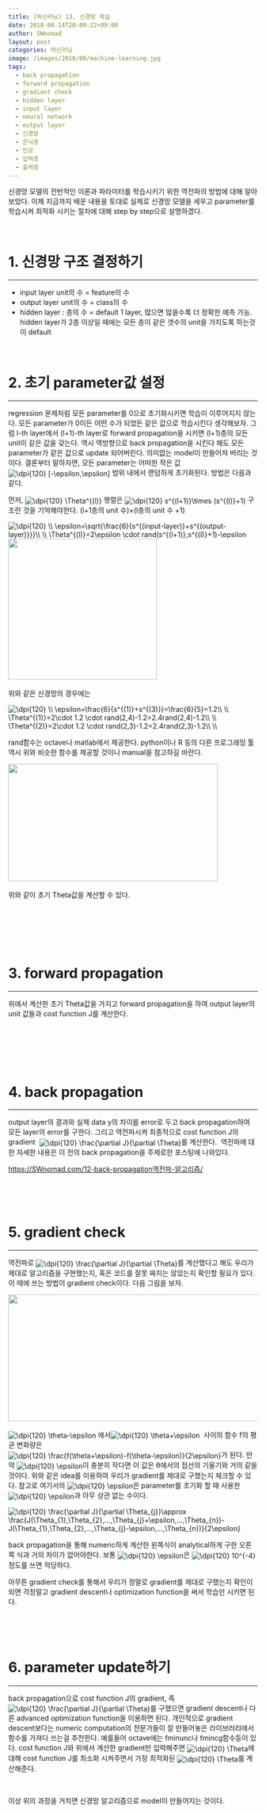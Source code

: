 ```yaml
---
title: (머신러닝) 13. 신경망 학습
date: 2018-08-14T20:09:22+09:00
author: SWnomad
layout: post
categories: 머신러닝
image: /images/2018/08/machine-learning.jpg
tags:
  - back propagation
  - forward propagation
  - gradient check
  - hidden layer
  - input layer
  - neural network
  - output layer
  - 신경망
  - 은닉층
  - 인공
  - 입력층
  - 출력층
---
```

신경망 모델의 전반적인 이론과 파라미터를 학습시키기 위한 역전파의 방법에 대해 알아보았다. 이제 지금까지 배운 내용을 토대로 실제로 신경망 모델을 세우고 parameter를 학습시켜 최적화 시키는 절차에 대해 step by step으로 설명하겠다.

&nbsp;

# **1. 신경망 구조 결정하기**

* * *

  * input layer unit의 수 = feature의 수
  * output layer unit의 수 = class의 수
  * hidden layer : 층의 수 = default 1 layer, 많으면 많을수록 더 정확한 예측 가능. hidden layer가 2층 이상일 때에는 모든 층이 같은 갯수의 unit을 가지도록 하는것이 default

&nbsp;

# 

# **2. 초기 parameter값 설정**

* * *

regression 문제처럼 모든 parameter를 0으로 초기화시키면 학습이 이루어지지 않는다. 모든 parameter가 0이든 어떤 수가 되었든 같은 값으로 학습시킨다 생각해보자. 그럼 l-th layer에서 (l+1)-th layer로 forward propagation을 시키면 (l+1)층의 모든 unit이 같은 값을 갖는다. 역시 역방향으로 back propagation을 시킨다 해도 모든 parameter가 같은 값으로 update 되어버린다. 의미없는 model이 만들어져 버리는 것이다. 결론부터 말하자면, 모든 parameter는 어떠한 작은 값<img src="https://latex.codecogs.com/gif.latex?\dpi{120}&space;[-\epsilon,\epsilon]" alt="\dpi{120} [-\epsilon,\epsilon]" align="absmiddle" /> 범위 내에서 랜덤하게 초기화된다. 방법은 다음과 같다.

먼저, <img src="https://latex.codecogs.com/gif.latex?\dpi{120}&space;\Theta^{(l)}" alt="\dpi{120} \Theta^{(l)}" align="absmiddle" /> 행렬은 <img src="https://latex.codecogs.com/gif.latex?\dpi{120}&space;s^{(l+1)}\times&space;(s^{(l)}+1)" alt="\dpi{120} s^{(l+1)}\times (s^{(l)}+1)" align="absmiddle" /> 구조란 것을 기억해야한다. (l+1층의 unit 수)×(l층의 unit 수 +1)

<img src="https://latex.codecogs.com/gif.latex?\dpi{120}&space;\\&space;\epsilon=\sqrt{\frac{6}{s^{(input-layer)}+s^{(output-layer)}}}\\&space;\\&space;\Theta^{(l)}=2\epsilon&space;\cdot&space;rand(s^{(l+1)},s^{(l)}+1)-\epsilon" alt="\dpi{120} \\ \epsilon=\sqrt{\frac{6}{s^{(input-layer)}+s^{(output-layer)}}}\\ \\ \Theta^{(l)}=2\epsilon \cdot rand(s^{(l+1)},s^{(l)}+1)-\epsilon" align="absmiddle" /> 

<img class="aligncenter size-medium wp-image-435" src="/images/2018/08/no-name-44-300x285.png" alt="" width="300" height="285" srcset="/images/2018/08/no-name-44-300x285.png 300w, /images/2018/08/no-name-44.png 570w" sizes="(max-width: 300px) 100vw, 300px" /> 

위와 같은 신경망의 경우에는

<img src="https://latex.codecogs.com/gif.latex?\dpi{120}&space;\\&space;\epsilon=\frac{6}{s^{(1)}+s^{(3)}}=\frac{6}{5}=1.2\\&space;\\&space;\Theta^{(1)}=2\cdot&space;1.2&space;\cdot&space;rand(2,4)-1.2=2.4rand(2,4)-1.2\\&space;\\&space;\Theta^{(2)}=2\cdot&space;1.2&space;\cdot&space;rand(2,3)-1.2=2.4rand(2,3)-1.2\\&space;\\" alt="\dpi{120} \\ \epsilon=\frac{6}{s^{(1)}+s^{(3)}}=\frac{6}{5}=1.2\\ \\ \Theta^{(1)}=2\cdot 1.2 \cdot rand(2,4)-1.2=2.4rand(2,4)-1.2\\ \\ \Theta^{(2)}=2\cdot 1.2 \cdot rand(2,3)-1.2=2.4rand(2,3)-1.2\\ \\" align="absmiddle" /> 

rand함수는 octave나 matlab에서 제공한다. python이나 R 등의 다른 프로그래밍 툴 역시 위와 비슷한 함수를 제공할 것이니 manual을 참고하길 바란다.

<img class="aligncenter size-full wp-image-441" src="/images/2018/08/no-name-46.png" alt="" width="423" height="237" srcset="/images/2018/08/no-name-46.png 423w, /images/2018/08/no-name-46-300x168.png 300w" sizes="(max-width: 423px) 100vw, 423px" /> 

위와 같이 초기 Theta값을 계산할 수 있다.

&nbsp;

&nbsp;

&nbsp;

# **3. forward propagation**

* * *

위에서 계산한 초기 Theta값을 가지고 forward propagation을 하여 output layer의 unit 값들과 cost function J를 계산한다.

&nbsp;

&nbsp;

&nbsp;

# **4. back propagation**

* * *

output layer의 결과와 실제 data y의 차이를 error로 두고 back propagation하여 모든 layer의 error를 구한다. 그리고 역전파시켜 최종적으로 cost function J의 gradient  <img src="https://latex.codecogs.com/gif.latex?\dpi{120}&space;\frac{\partial&space;J}{\partial&space;\Theta}" alt="\dpi{120} \frac{\partial J}{\partial \Theta}" align="absmiddle" />를 계산한다.  역전파에 대한 자세한 내용은 이 전의 back propagation을 주제로한 포스팅에 나와있다.

<span style="text-decoration: underline;"><a href="https://SWnomad.com/12-back-propagation역전파-알고리즘/">https://SWnomad.com/12-back-propagation역전파-알고리즘/</a></span>

&nbsp;

&nbsp;

# **5. gradient check**

* * *

역전파로 <img src="https://latex.codecogs.com/gif.latex?\dpi{120}&space;\frac{\partial&space;J}{\partial&space;\Theta}" alt="\dpi{120} \frac{\partial J}{\partial \Theta}" align="absmiddle" />를 계산했다고 해도 우리가 제대로 알고리즘을 구현했는지, 혹은 코드를 잘못 짜지는 않았는지 확인할 필요가 있다. 이 때에 쓰는 방법이 gradient check이다. 다음 그림을 보자.

<img class="aligncenter size-full wp-image-447" src="/images/2018/08/no-name-47.png" alt="" width="512" height="256" srcset="/images/2018/08/no-name-47.png 512w, /images/2018/08/no-name-47-300x150.png 300w" sizes="(max-width: 512px) 100vw, 512px" /> 

<img src="https://latex.codecogs.com/gif.latex?\dpi{120}&space;\theta-\epsilon" alt="\dpi{120} \theta-\epsilon" align="absmiddle" /> 에서<img src="https://latex.codecogs.com/gif.latex?\dpi{120}&space;\theta+\epsilon" alt="\dpi{120} \theta+\epsilon" align="absmiddle" />  사이의 함수 f의 평균 변화량은  <img src="https://latex.codecogs.com/gif.latex?\dpi{120}&space;\frac{f(\theta+\epsilon)-f(\theta-\epsilon)}{2\epsilon}" alt="\dpi{120} \frac{f(\theta+\epsilon)-f(\theta-\epsilon)}{2\epsilon}" align="absmiddle" />가 된다. 만약 <img src="https://latex.codecogs.com/gif.latex?\dpi{120}&space;\epsilon" alt="\dpi{120} \epsilon" align="absmiddle" />이 충분히 작다면 이 값은 θ에서의 접선의 기울기와 거의 같을 것이다. 위와 같은 idea를 이용하여 우리가 gradient를 제대로 구했는지 체크할 수 있다. 참고로 여기서의 <img src="https://latex.codecogs.com/gif.latex?\dpi{120}&space;\epsilon" alt="\dpi{120} \epsilon" align="absmiddle" />은 parameter를 초기화 할 때 사용한 <img src="https://latex.codecogs.com/gif.latex?\dpi{120}&space;\epsilon" alt="\dpi{120} \epsilon" align="absmiddle" />과 아무 상관 없는 수이다.

<img src="https://latex.codecogs.com/gif.latex?\dpi{120}&space;\frac{\partial&space;J}{\partial&space;\Theta_{j}}\approx&space;\frac{J(\Theta_{1},\Theta_{2},...,\Theta_{j}+\epsilon,...,\Theta_{n})-J(\Theta_{1},\Theta_{2},...,\Theta_{j}-\epsilon,...,\Theta_{n})}{2\epsilon}" alt="\dpi{120} \frac{\partial J}{\partial \Theta_{j}}\approx \frac{J(\Theta_{1},\Theta_{2},...,\Theta_{j}+\epsilon,...,\Theta_{n})-J(\Theta_{1},\Theta_{2},...,\Theta_{j}-\epsilon,...,\Theta_{n})}{2\epsilon}" align="absmiddle" /> 

back propagation을 통해 numeric하게 계산한 왼쪽식이 analytical하게 구한 오른쪽 식과 거의 차이가 없어야한다. 보통 <img src="https://latex.codecogs.com/gif.latex?\dpi{120}&space;\epsilon" alt="\dpi{120} \epsilon" align="absmiddle" />은 <img src="https://latex.codecogs.com/gif.latex?\dpi{120}&space;10^{-4}" alt="\dpi{120} 10^{-4}" align="absmiddle" />정도를 쓰면 적당하다.

아무튼 gradient check를 통해서 우리가 정말로 gradient를 제대로 구했는지 확인이 되면 걱정말고 gradient descent나 optimization function을 써서 학습만 시키면 된다.

&nbsp;

&nbsp;

# **6. parameter update하기**

* * *

back propagation으로 cost function J의 gradient, 즉 <img src="https://latex.codecogs.com/gif.latex?\dpi{120}&space;\frac{\partial&space;J}{\partial&space;\Theta}" alt="\dpi{120} \frac{\partial J}{\partial \Theta}" align="absmiddle" />를 구했으면 gradient descent나 다른 advanced optimization function을 이용하면 된다. 개인적으로 gradient descent보다는 numeric computation의 전문가들이 잘 만들어놓은 라이브러리에서 함수를 가져다 쓰는걸 추천한다. 예를들어 octave에는 fminunc나 fmincg함수등이 있다. cost function J와 위에서 계산한 gradient만 입력해주면 <img src="https://latex.codecogs.com/gif.latex?\dpi{120}&space;\Theta" alt="\dpi{120} \Theta" align="absmiddle" />에 대해 cost function J를 최소화 시켜주면서 가장 최적화된 <img src="https://latex.codecogs.com/gif.latex?\dpi{120}&space;\Theta" alt="\dpi{120} \Theta" align="absmiddle" />를 계산해준다.

&nbsp;

이상 위의 과정을 거치면 신경망 알고리즘으로 model이 만들어지는 것이다.

&nbsp;